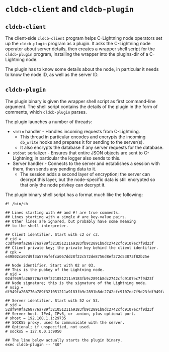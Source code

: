 `cldcb-client` and `cldcb-plugin`
=================================

`cldcb-client`
--------------

The client-side `cldcb-client` program helps C-Lightning node
operators set up the `cldcb-plugin` program as a plugin.
It asks the C-Lightning node operator about server details, then
creates a wrapper shell script for the `cldcb-plugin` program,
installing the wrapper into the plugins-dir of a C-Lightning node.

The plugin has to know some details about the node, in particular
it needs to know the node ID, as well as the server ID.

`cldcb-plugin`
--------------

The plugin binary is given the wrapper shell script as first
command-line argument.
The shell script contains the details of the plugin in the form
of comments, which `cldcb-plugin` parses.

The plugin launches a number of threads:

* `stdin` handler - Handles incoming requests from C-Lightning.
  * This thread in particular encodes and encrypts the incoming
    `db_write` hooks and prepares it for sending to the server(s).
  * It also encrypts the database if any server requests for the
    database.
* `stdout` serializer - Ensures that entire JSON objects are
  sent to C-Lightning; in particular the logger also sends to this.
* Server handler - Connects to the server and establishes a session
  with them, then sends any pending data to it.
  * The session adds a second layer of encryption; the server can
    decrypt this layer, but the node-specific data is still encrypted
    so that only the node privkey can decrypt it.

The plugin binary shell script has a format much like the following:

    #! /bin/sh

    ## Lines starting with ## and #! are true comments.
    ## Lines starting with a single # are key-value pairs.
    ## Other lines are ignored, but probably have some meaning
    ## to the shell interpreter.

    ## Client identifier. Start with c2 or c3.
    # cid = c3df949fa268776a789f321051211a9183fb9c2891b8dc2742cfc9107ec7f9d23f
    ## Client private key; the private key behind the client identifier.
    # cpk = e49802ca07d9f3a579afefca067dd28f22c572de8756d8ef372c53873f82b25e

    ## Node identifier. Start with 02 or 03.
    ## This is the pubkey of the Lightning node.
    # nid = 02df949fa268776a789f321051211a9183fb9c2891b8dc2742cfc9107ec7f9d23f
    ## Node signature; this is the signature of the Lightning node.
    # nsig = df949fa268776a789f321051211a9183fb9c2891b8dc2742cfc9107ec7f9d23fdf949fa268776a789f321051211a9183fb9c2891b8dc2742cfc9107ec7f9d23fff

    ## Server identifier. Start with 52 or 53.
    # sid = 52df949fa268776a789f321051211a9183fb9c2891b8dc2742cfc9107ec7f9d23f
    ## Server host. IPv4, IPv6, or .onion, plus optional port.
    # shost = 192.168.1.1:29735
    ## SOCKS5 proxy, used to communicate with the server.
    ## Optional; if unspecified, not used.
    # socks5 = 127.0.0.1:9050

    ## The line below actually starts the plugin binary.
    exec cldcb-plugin -- "$0"

